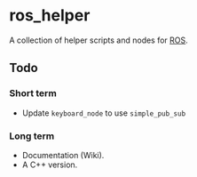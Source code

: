 # ros_helper

A collection of helper scripts and nodes for [ROS](https://www.ros.org/).

## Todo

### Short term 

* Update `keyboard_node` to use `simple_pub_sub`

### Long term

* Documentation (Wiki).
* A C++ version.
